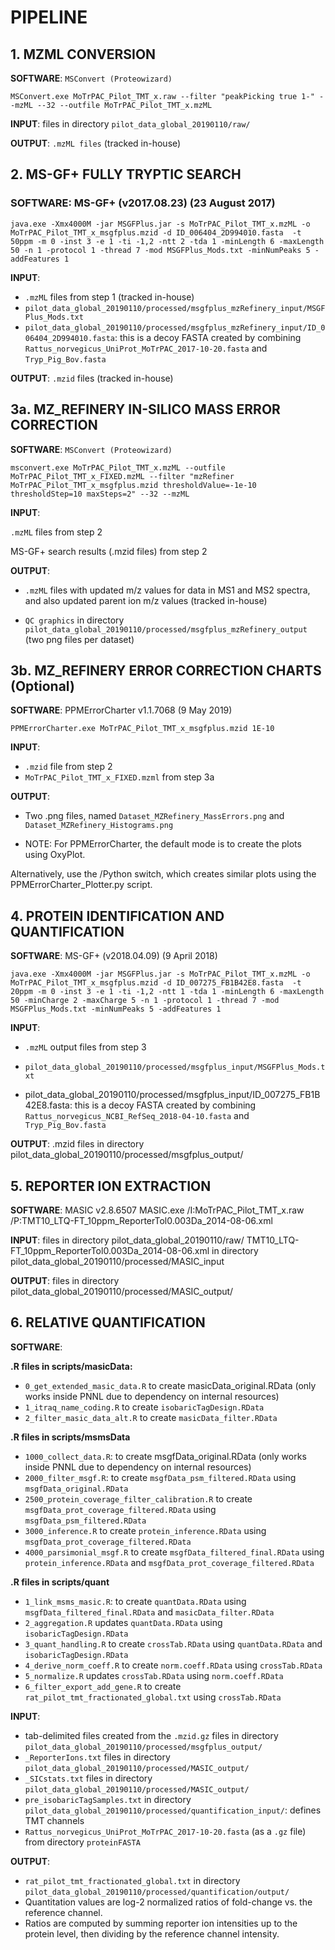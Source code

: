 PIPELINE
===



## 1. MZML CONVERSION

**SOFTWARE**: `MSConvert (Proteowizard)`

```
MSConvert.exe MoTrPAC_Pilot_TMT_x.raw --filter "peakPicking true 1-" --mzML --32 --outfile MoTrPAC_Pilot_TMT_x.mzML
```

**INPUT**: files in directory `pilot_data_global_20190110/raw/`

**OUTPUT**: `.mzML files` (tracked in-house)

## 2. MS-GF+ FULLY TRYPTIC SEARCH

### SOFTWARE: MS-GF+ (v2017.08.23) (23 August 2017)

```
java.exe -Xmx4000M -jar MSGFPlus.jar -s MoTrPAC_Pilot_TMT_x.mzML -o MoTrPAC_Pilot_TMT_x_msgfplus.mzid -d ID_006404_2D994010.fasta  -t 50ppm -m 0 -inst 3 -e 1 -ti -1,2 -ntt 2 -tda 1 -minLength 6 -maxLength 50 -n 1 -protocol 1 -thread 7 -mod MSGFPlus_Mods.txt -minNumPeaks 5 -addFeatures 1
```

**INPUT**:
- `.mzML` files from step 1 (tracked in-house)
- `pilot_data_global_20190110/processed/msgfplus_mzRefinery_input/MSGFPlus_Mods.txt`
-  `pilot_data_global_20190110/processed/msgfplus_mzRefinery_input/ID_006404_2D994010.fasta`: this is a decoy FASTA created by combining `Rattus_norvegicus_UniProt_MoTrPAC_2017-10-20.fasta` and `Tryp_Pig_Bov.fasta`

**OUTPUT**: `.mzid` files (tracked in-house)

## 3a. MZ_REFINERY IN-SILICO MASS ERROR CORRECTION

**SOFTWARE**: `MSConvert (Proteowizard)`

```
msconvert.exe MoTrPAC_Pilot_TMT_x.mzML --outfile MoTrPAC_Pilot_TMT_x_FIXED.mzML --filter "mzRefiner MoTrPAC_Pilot_TMT_x_msgfplus.mzid thresholdValue=-1e-10 thresholdStep=10 maxSteps=2" --32 --mzML
```

**INPUT**:  

`.mzML` files from step 2 

MS-GF+ search results (.mzid files) from step 2

**OUTPUT**:  

- `.mzML` files with updated m/z values for data in MS1 and MS2 spectra, and also updated parent ion m/z values (tracked in-house)

- `QC graphics` in directory `pilot_data_global_20190110/processed/msgfplus_mzRefinery_output` (two png files per dataset)

## 3b. MZ_REFINERY ERROR CORRECTION CHARTS (Optional) 

**SOFTWARE**: PPMErrorCharter v1.1.7068 (9 May 2019)
  
```
PPMErrorCharter.exe MoTrPAC_Pilot_TMT_x_msgfplus.mzid 1E-10
```

**INPUT**:  

- `.mzid` file from step 2
- `MoTrPAC_Pilot_TMT_x_FIXED.mzml` from step 3a

**OUTPUT**:  

- Two .png files, named `Dataset_MZRefinery_MassErrors.png` and `Dataset_MZRefinery_Histograms.png`

- NOTE: For PPMErrorCharter, the default mode is to create the plots using OxyPlot. 

Alternatively, use the /Python switch, which creates similar plots using the PPMErrorCharter_Plotter.py script.

## 4. PROTEIN IDENTIFICATION AND QUANTIFICATION

**SOFTWARE**: MS-GF+ (v2018.04.09) (9 April 2018)

```
java.exe -Xmx4000M -jar MSGFPlus.jar -s MoTrPAC_Pilot_TMT_x.mzML -o MoTrPAC_Pilot_TMT_x_msgfplus.mzid -d ID_007275_FB1B42E8.fasta  -t 20ppm -m 0 -inst 3 -e 1 -ti -1,2 -ntt 1 -tda 1 -minLength 6 -maxLength 50 -minCharge 2 -maxCharge 5 -n 1 -protocol 1 -thread 7 -mod MSGFPlus_Mods.txt -minNumPeaks 5 -addFeatures 1
```


**INPUT**:  

- `.mzML` output files from step 3

- `pilot_data_global_20190110/processed/msgfplus_input/MSGFPlus_Mods.txt`
         
- pilot_data_global_20190110/processed/msgfplus_input/ID_007275_FB1B42E8.fasta: this is a decoy FASTA created by combining `Rattus_norvegicus_NCBI_RefSeq_2018-04-10.fasta` and `Tryp_Pig_Bov.fasta`

**OUTPUT**:  .mzid files in directory pilot_data_global_20190110/processed/msgfplus_output/



## 5. REPORTER ION EXTRACTION
  
**SOFTWARE**: MASIC v2.8.6507
MASIC.exe /I:MoTrPAC_Pilot_TMT_x.raw /P:TMT10_LTQ-FT_10ppm_ReporterTol0.003Da_2014-08-06.xml

**INPUT**:  files in directory pilot_data_global_20190110/raw/
         TMT10_LTQ-FT_10ppm_ReporterTol0.003Da_2014-08-06.xml in directory pilot_data_global_20190110/processed/MASIC_input

**OUTPUT**:  files in directory pilot_data_global_20190110/processed/MASIC_output/



## 6. RELATIVE QUANTIFICATION

**SOFTWARE**: 

**.R files in scripts/masicData:**

- `0_get_extended_masic_data.R` to create masicData_original.RData (only works inside PNNL due to dependency on internal resources)
- `1_itraq_name_coding.R` to create `isobaricTagDesign.RData`
- `2_filter_masic_data_alt.R` to create `masicData_filter.RData`

**.R files in scripts/msmsData**

- `1000_collect_data.R`: to create msgfData_original.RData  (only works inside PNNL due to dependency on internal resources)
- `2000_filter_msgf.R`: to create `msgfData_psm_filtered.RData` using `msgfData_original.RData`
- `2500_protein_coverage_filter_calibration.R` to create `msgfData_prot_coverage_filtered.RData` using `msgfData_psm_filtered.RData`
- `3000_inference.R` to create `protein_inference.RData` using `msgfData_prot_coverage_filtered.RData`
- `4000_parsimonial_msgf.R` to create `msgfData_filtered_final.RData` using `protein_inference.RData` and `msgfData_prot_coverage_filtered.RData`

**.R files in scripts/quant**

- `1_link_msms_masic.R`: to create `quantData.RData` using `msgfData_filtered_final.RData` and `masicData_filter.RData`
- `2_aggregation.R` updates `quantData.RData` using `isobaricTagDesign.RData`
- `3_quant_handling.R` to create `crossTab.RData` using `quantData.RData` and `isobaricTagDesign.RData`
- `4_derive_norm_coeff.R` to create `norm.coeff.RData` using `crossTab.RData`
- `5_normalize.R` updates `crossTab.RData` using `norm.coeff.RData`
- `6_filter_export_add_gene.R`  to create `rat_pilot_tmt_fractionated_global.txt` using `crossTab.RData`

**INPUT**:  

- tab-delimited files created from the `.mzid.gz` files in directory `pilot_data_global_20190110/processed/msgfplus_output/`
- `_ReporterIons.txt` files in directory `pilot_data_global_20190110/processed/MASIC_output/`
- `_SICstats.txt` files in directory `pilot_data_global_20190110/processed/MASIC_output/`
- `pre_isobaricTagSamples.txt` in directory `pilot_data_global_20190110/processed/quantification_input/`: defines TMT channels
- `Rattus_norvegicus_UniProt_MoTrPAC_2017-10-20.fasta` (as a `.gz` file) from directory `proteinFASTA`

**OUTPUT**:  

- `rat_pilot_tmt_fractionated_global.txt` in directory `pilot_data_global_20190110/processed/quantification/output/`
- Quantitation values are log-2 normalized ratios of fold-change vs. the reference channel.
-  Ratios are computed by summing reporter ion intensities up to the protein level, then dividing by the reference channel intensity.
